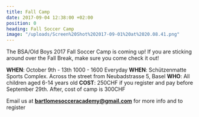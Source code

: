 ```yaml
---
title: Fall Camp
date: 2017-09-04 12:38:00 +02:00
position: 0
heading: Fall Soccer Camp
image: "/uploads/Screen%20Shot%202017-09-01%20at%2020.08.41.png"
---
```


The BSA/Old Boys 2017 Fall Soccer Camp is coming up! If you are sticking around over the Fall Break, make sure you come check it out!

**WHEN**: October 9th - 13th 1000 - 1600 Everyday
**WHEN**: Schützenmatte Sports Complex. Across the street from Neubadstrasse 5, Basel
**WHO**: All children aged 6-14 years old
**COST**: 250CHF if you register and pay before September 29th. After, cost of camp is 300CHF

Email us at **bartlomesocceracademy@gmail.com** for more info and to register
